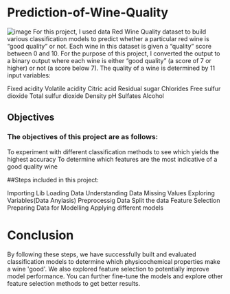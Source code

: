 # Prediction-of-Wine-Quality
![image](https://github.com/tiwari123rahul/Internship/assets/92821497/e593fe3e-5c0c-4ae5-b255-db62931e10ec)
For this project, I used data Red Wine Quality dataset to build various classification models to predict whether a particular red wine is “good quality” or not. Each wine in this dataset is given a “quality” score between 0 and 10. For the purpose of this project, I converted the output to a binary output where each wine is either “good quality” (a score of 7 or higher) or not (a score below 7). The quality of a wine is determined by 11 input variables:

Fixed acidity
Volatile acidity
Citric acid
Residual sugar
Chlorides
Free sulfur dioxide
Total sulfur dioxide
Density
pH
Sulfates
Alcohol

## Objectives
### The objectives of this project are as follows:
To experiment with different classification methods to see which yields the highest accuracy
To determine which features are the most indicative of a good quality wine

##Steps included in this project:

Importing Lib
Loading Data
Understanding Data
Missing Values
Exploring Variables(Data Anylasis)
Preprocessig Data
Split the data
Feature Selection
Preparing Data for Modelling
Applying different models

# Conclusion
By following these steps, we have successfully built and evaluated classification models to determine which physicochemical properties make a wine 'good'. We also explored feature selection to potentially improve model performance. You can further fine-tune the models and explore other feature selection methods to get better results.


```python

```
